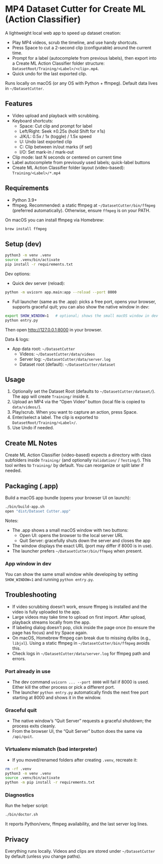 # MP4 Dataset Cutter for Create ML (Action Classifier)

A lightweight local web app to speed up dataset creation:

- Play MP4 videos, scrub the timeline, and use handy shortcuts.
- Press Space to cut a 2-second clip (configurable) around the current time.
- Prompt for a label (autocomplete from previous labels), then export into a Create ML Action Classifier folder structure: `DatasetRoot/Training/<Label>/<clip>.mp4`.
- Quick undo for the last exported clip.

Runs locally on macOS (or any OS with Python + ffmpeg). Default data lives in `~/DatasetCutter`.

## Features

- Video upload and playback with scrubbing.
- Keyboard shortcuts:
  - Space: Cut clip and prompt for label
  - Left/Right: Seek ±0.25s (hold Shift for ±1s)
  - J/K/L: 0.5x / 1x (toggle) / 1.5x speed
  - U: Undo last exported clip
  - C: Clip between in/out marks (if set)
  - I/O: Set mark-in / mark-out
- Clip mode: last N seconds or centered on current time
- Label autocomplete from previously used labels; quick-label buttons
- Create ML Action Classifier folder layout (video-based): `Training/<Label>/*.mp4`

## Requirements

- Python 3.9+
- ffmpeg. Recommended: a static ffmpeg at `~/DatasetCutter/bin/ffmpeg` (preferred automatically). Otherwise, ensure `ffmpeg` is on your PATH.

On macOS you can install ffmpeg via Homebrew:

```bash
brew install ffmpeg
```

## Setup (dev)

```bash
python3 -m venv .venv
source .venv/bin/activate
pip install -r requirements.txt
```

Dev options:

- Quick dev server (reload):
```bash
python -m uvicorn app.main:app --reload --port 8000
```

- Full launcher (same as the .app): picks a free port, opens your browser, supports graceful quit; you can also show the native window in dev:
```bash
export SHOW_WINDOW=1   # optional; shows the small macOS window in dev
python entry.py
```

Then open http://127.0.0.1:8000 in your browser.

Data & logs:
- App data root: `~/DatasetCutter`
  - Videos: `~/DatasetCutter/data/videos`
  - Server log: `~/DatasetCutter/data/server.log`
  - Dataset root (default): `~/DatasetCutter/dataset`

## Usage

1. Optionally set the Dataset Root (defaults to `~/DatasetCutter/dataset/`). The app will create `Training/` inside it.
2. Upload an MP4 via the “Open Video” button (local file is copied to `data/videos/`).
3. Play/scrub. When you want to capture an action, press Space.
4. Enter/select a label. The clip is exported to `DatasetRoot/Training/<Label>/`.
5. Use Undo if needed.

## Create ML Notes

Create ML Action Classifier (video-based) expects a directory with class subfolders inside `Training/` (and optionally `Validation/` / `Testing/`). This tool writes to `Training/` by default. You can reorganize or split later if needed.

## Packaging (.app)

Build a macOS app bundle (opens your browser UI on launch):

```bash
./bin/build-app.sh
open "dist/Dataset Cutter.app"
```

Notes:
- The .app shows a small macOS window with two buttons:
  - Open UI: opens the browser to the local server URL
  - Quit Server: gracefully shuts down the server and closes the app
- The window displays the exact URL (port may differ if 8000 is in use).
- The launcher prefers `~/DatasetCutter/bin/ffmpeg` when present.

### App window in dev

You can show the same small window while developing by setting `SHOW_WINDOW=1` and running `python entry.py`.

## Troubleshooting

- If video scrubbing doesn’t work, ensure ffmpeg is installed and the video is fully uploaded to the app.
- Large videos may take time to upload on first import. After upload, playback streams locally from the app.
- If labeling dialog doesn’t pop, click inside the page once (to ensure the page has focus) and try Space again.
- On macOS, Homebrew ffmpeg can break due to missing dylibs (e.g., `libjxl`). Using a static ffmpeg in `~/DatasetCutter/bin/ffmpeg` avoids this.
- Check logs in `~/DatasetCutter/data/server.log` for ffmpeg path and errors.

### Port already in use

- The dev command `uvicorn ... --port 8000` will fail if 8000 is used. Either kill the other process or pick a different port.
- The launcher `python entry.py` automatically finds the next free port starting at 8000 and shows it in the window.

### Graceful quit

- The native window’s “Quit Server” requests a graceful shutdown; the process exits cleanly.
- From the browser UI, the “Quit Server” button does the same via `/api/quit`.

### Virtualenv mismatch (bad interpreter)

- If you moved/renamed folders after creating `.venv`, recreate it:
```bash
rm -rf .venv
python3 -m venv .venv
source .venv/bin/activate
python -m pip install -r requirements.txt
```

### Diagnostics

Run the helper script:
```bash
./bin/doctor.sh
```
It reports Python/venv, ffmpeg availability, and the last server log lines.

## Privacy

Everything runs locally. Videos and clips are stored under `~/DatasetCutter` by default (unless you change paths).
